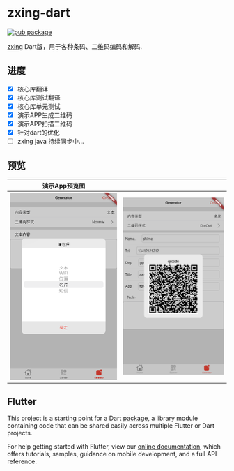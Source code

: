 # zxing-dart
[![pub package](https://img.shields.io/pub/v/zxing_lib.svg)](https://pub.dartlang.org/packages/zxing_lib)

[zxing](https://github.com/zxing/zxing) Dart版，用于各种条码、二维码编码和解码.


## 进度

- [x] 核心库翻译
- [x] 核心库测试翻译
- [x] 核心库单元测试
- [x] 演示APP生成二维码
- [x] 演示APP扫描二维码
- [x] 针对dart的优化
- [ ] zxing java 持续同步中...

## 预览

|演示App预览图| |
|:---:|:---:|
|![01](preview/01.png "01")|![02](preview/02.png "02")|

## Flutter

This project is a starting point for a Dart
[package](https://flutter.dev/developing-packages/),
a library module containing code that can be shared easily across
multiple Flutter or Dart projects.

For help getting started with Flutter, view our 
[online documentation](https://flutter.dev/docs), which offers tutorials, 
samples, guidance on mobile development, and a full API reference.
